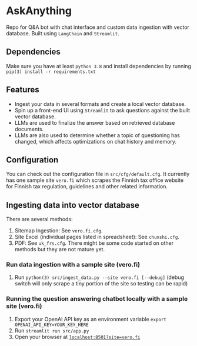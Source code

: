# AskAnything
Repo for Q&amp;A bot with chat interface and custom data ingestion with vector database. Built using `LangChain` and `Streamlit`.

## Dependencies
Make sure you have at least `python 3.8` and install dependencies by running `pip(3) install -r requirements.txt`

## Features

* Ingest your data in several formats and create a local vector database.
* Spin up a front-end UI using `Streamlit` to ask questions against the built vector database.
* LLMs are used to finalize the answer based on retrieved database documents.
* LLMs are also used to determine whether a topic of questioning has changed, which affects optimizations on chat history and memory.

## Configuration
You can check out the configuration file in `src/cfg/default.cfg`. It currently has one sample site `vero.fi` which scrapes the Finnish tax office website for Finnish tax regulation, guidelines and other related information.

## Ingesting data into vector database

There are several methods:
1. Sitemap Ingestion: See `vero.fi.cfg`.
2. Site Excel (individual pages listed in spreadsheet): See `chunshi.cfg`.
3. PDF: See `uk_frs.cfg`.
There might be some code started on other methods but they are not mature yet.

### Run data ingestion with a sample site (vero.fi)

1. Run `python(3) src/ingest_data.py --site vero.fi [--debug]` (debug switch will only scrape a tiny portion of the site so testing can be rapid)

### Running the question answering chatbot locally with a sample site (vero.fi)
1. Export your OpenAI API key as an environment variable `export OPENAI_API_KEY=YOUR_KEY_HERE`
2. Run `streamlit run src/app.py`
3. Open your browser at [`localhost:8501?site=vero.fi`](http://localhost:8501?site=vero.fi)
